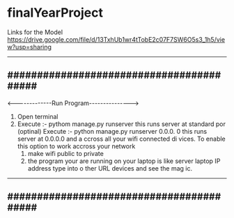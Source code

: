 # finalYearProject

Links for the Model
https://drive.google.com/file/d/13TxhUb1wr4tTobE2c07F7SW6O5s3_1h5/view?usp=sharing

-----------------------------------------
#########################################
-----------------------------------------
<-------------Run Program--------------->
1. Open terminal 
2. Execute :- pythom manage.py runserver
	this runs server at standard por
   (optinal) Execute :-
	python manage.py runserver 0.0.0.
	0
	this runs server at 0.0.0.0 and a
	ccross all your wifi connected di
	vices.
   To enable this option to work accross
   your network 
	1. make wifi public to private
	2. the program your are running
	   on your laptop is like server
	   laptop IP address type into o
	   ther URL devices and see the mag
	   ic.
-----------------------------------------
#########################################
-----------------------------------------
